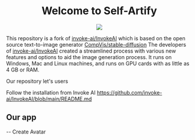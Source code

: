 <h1 align='center'><b>Welcome to Self-Artify</b></h1>

<p align='center'>
<img src="docs/assets/self-artify_logo_small"/>
</p>



This repository is a fork of
[invoke-ai/InvokeAI](https://github.com/invoke-ai/InvokeAI) which is based on the open source text-to-image generator [CompVis/stable-diffusion](https://github.com/CompVis/stable-diffusion)
The developers of [invoke-ai/InvokeAI](https://github.com/invoke-ai/InvokeAI) created a streamlined process with various new features and options to aid the image
generation process. It runs on Windows, Mac and Linux machines,
and runs on GPU cards with as little as 4 GB or RAM.


Our repository let's users 


Follow the installation from Invoke AI https://github.com/invoke-ai/InvokeAI/blob/main/README.md

## Our app 
-- Create Avatar

